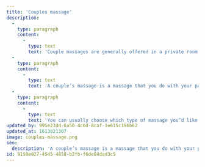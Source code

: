 ```yaml
---
title: 'Couples massage'
description:
  -
    type: paragraph
    content:
      -
        type: text
        text: 'Couple massages are generally offered in a private room on side-by-side massage tables with two therapists who work on each individual at the same time.'
  -
    type: paragraph
    content:
      -
        type: text
        text: 'A couple’s massage is a massage that you do with your partner, friend, or family member in the same room. It brings all the benefits of a regular massage. '
  -
    type: paragraph
    content:
      -
        type: text
        text: 'You can usually choose which type of massage you’d like to receive, and you and your partner can each get a different type of massage depending on your preference. Your partner and you will be on tables side-by-side, and you’ll each have your own massage therapist working on your body. You can talk during the massage if you wish. '
updated_by: 995e234d-6a50-4c6d-8caf-1e615c196b62
updated_at: 1613821307
image: couples-massage.png
seo:
  description: 'A couple’s massage is a massage that you do with your partner, friend, or family member in the same room. It brings all the benefits of a regular massage.'
id: 9150e927-4545-4858-b2fb-f6de84dad3c5
---
```

